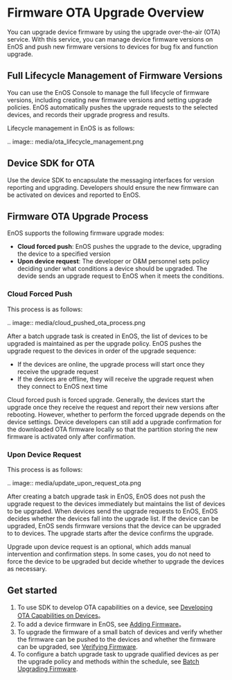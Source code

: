 # Firmware OTA Upgrade Overview

You can upgrade device firmware by using the upgrade over-the-air (OTA) service. With this service, you can manage device firmware versions on EnOS and push new firmware versions to devices for bug fix and function upgrade.

## Full Lifecycle Management of Firmware Versions

You can use the EnOS Console to manage the full lifecycle of firmware versions, including creating new firmware versions and setting upgrade policies. EnOS automatically pushes the upgrade requests to the selected devices, and records their upgrade progress and results.

Lifecycle management in EnOS is as follows:

.. image:: media/ota_lifecycle_management.png

## Device SDK for OTA

Use the device SDK to encapsulate the messaging interfaces for version reporting and upgrading. Developers should ensure the new firmware can be activated on devices and reported to EnOS.

## Firmware OTA Upgrade Process

EnOS supports the following firmware upgrade modes:

- **Cloud forced push**: EnOS pushes the upgrade to the device, upgrading the device to a specified version
- **Upon device request**: The developer or O&M personnel sets policy deciding under what conditions a device should be upgraded. The devide sends an upgrade request to EnOS when it meets the conditions.

### Cloud Forced Push

This process is as follows:

.. image:: media/cloud_pushed_ota_process.png

After a batch upgrade task is created in EnOS, the list of devices to be upgraded is maintained as per the upgrade policy. EnOS pushes the upgrade request to the devices in order of the upgrade sequence:
- If the devices are online, the upgrade process will start once they receive the upgrade request
- If the devices are offline, they will receive the upgrade request when they connect to EnOS next time 

Cloud forced push is forced upgrade. Generally, the devices start the upgrade once they receive the request and report their new versions after rebooting. However, whether to perform the forced upgrade depends on the device settings. Device developers can still add a upgrade confirmation for the downloaded OTA firmware locally so that the partition storing the new firmware is activated only after confirmation.

### Upon Device Request

This process is as follows:

.. image:: media/update_upon_request_ota.png

After creating a batch upgrade task in EnOS, EnOS does not push the upgrade request to the devices immediately but maintains the list of devices to be upgraded. When devices send the upgrade requests to EnOS, EnOS decides whether the devices fall into the upgrade list. If the device can be upgraded, EnOS sends firmware versions that the device can be upgraded to to devices. The upgrade starts after the device confirms the upgrade.

Upgrade upon device request is an optional, which adds manual intervention and confirmation steps. In some cases, you do not need to force the device to be upgraded but decide whether to upgrade the devices as necessary.

## Get started

1. To use SDK to develop OTA capabilities on a device, see [Developing OTA Capabilities on Devices](developing_device_ota)。
2. To add a device firmware in EnOS, see [Adding Firmware](adding_firmware)。
3. To upgrade the firmware of a small batch of devices and verify whether the firmware can be pushed to the devices and whether the firmware can be upgraded, see [Verifying Firmware](verifying_firmware).
4. To configure a batch upgrade task to upgrade qualified devices as per the upgrade policy and methods within the schedule, see [Batch Upgrading Firmware](batch_upgrading_firmware).




